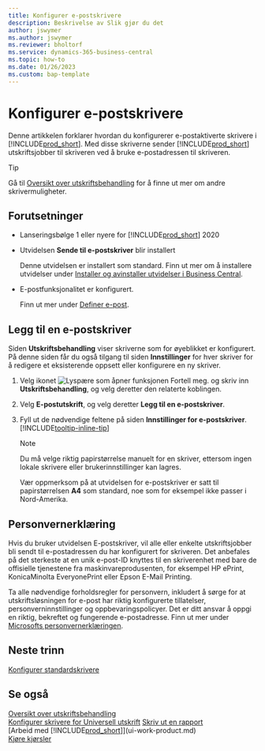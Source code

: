 ```yaml
---
title: Konfigurer e-postskrivere
description: Beskrivelse av Slik gjør du det
author: jswymer
ms.author: jswymer
ms.reviewer: bholtorf
ms.service: dynamics-365-business-central
ms.topic: how-to
ms.date: 01/26/2023
ms.custom: bap-template
---
```

# <a name="set-up-email-printers"></a>Konfigurer e-postskrivere

Denne artikkelen forklarer hvordan du konfigurerer e-postaktiverte skrivere i [!INCLUDE[prod_short](includes/prod_short.md)]. Med disse skriverne sender [!INCLUDE[prod_short](includes/prod_short.md)] utskriftsjobber til skriveren ved å bruke e-postadressen til skriveren.

> [!TIP]
> Gå til [Oversikt over utskriftsbehandling](admin-printer-setup-overview.md) for å finne ut mer om andre skrivermuligheter. 

## <a name="prerequisites"></a>Forutsetninger

- Lanseringsbølge 1 eller nyere for [!INCLUDE[prod_short](includes/prod_short.md)] 2020
- Utvidelsen **Sende til e-postskriver** blir installert

    Denne utvidelsen er installert som standard. Finn ut mer om å installere utvidelser under [Installer og avinstaller utvidelser i Business Central](ui-extensions-install-uninstall.md).
- E-postfunksjonalitet er konfigurert.

   Finn ut mer under [Definer e-post](admin-how-setup-email.md).

## <a name="add-an-email-printer"></a>Legg til en e-postskriver

Siden **Utskriftsbehandling** viser skriverne som for øyeblikket er konfigurert. På denne siden får du også tilgang til siden **Innstillinger** for hver skriver for å redigere et eksisterende oppsett eller konfigurere en ny skriver.

1. Velg ikonet ![Lyspære som åpner funksjonen Fortell meg.](media/ui-search/search_small.png "Fortell hva du vil gjøre") og skriv inn **Utskriftsbehandling**, og velg deretter den relaterte koblingen.
2. Velg **E-postutskrift**, og velg deretter **Legg til en e-postskriver**.
3. Fyll ut de nødvendige feltene på siden **Innstillinger for e-postskriver**. [!INCLUDE[tooltip-inline-tip](includes/tooltip-inline-tip_md.md)]

    > [!NOTE]
    > Du må velge riktig papirstørrelse manuelt for en skriver, ettersom ingen lokale skrivere eller brukerinnstillinger kan lagres.
    >
    > Vær oppmerksom på at utvidelsen for e-postskriver er satt til papirstørrelsen **A4** som standard, noe som for eksempel ikke passer i Nord-Amerika.

## <a name="privacy-notice"></a>Personvernerklæring

Hvis du bruker utvidelsen E-postskriver, vil alle eller enkelte utskriftsjobber bli sendt til e-postadressen du har konfigurert for skriveren. Det anbefales på det sterkeste at en unik e-post-ID knyttes til en skriverenhet med bare de offisielle tjenestene fra maskinvareprodusenten, for eksempel HP ePrint, KonicaMinolta EveryonePrint eller Epson E-Mail Printing.

Ta alle nødvendige forholdsregler for personvern, inkludert å sørge for at utskriftsløsningen for e-post har riktig konfigurerte tillatelser, personverninnstillinger og oppbevaringspolicyer. Det er ditt ansvar å oppgi en riktig, bekreftet og fungerende e-postadresse. Finn ut mer under [Microsofts personvernerklæringen](https://privacy.microsoft.com/privacystatement).

## <a name="next-steps"></a>Neste trinn

[Konfigurer standardskrivere](ui-specify-printer-selection-reports.md)

## <a name="see-also"></a>Se også

[Oversikt over utskriftsbehandling](admin-printer-setup-overview.md)  
[Konfigurer skrivere for Universell utskrift](admin-printer-setup-universal-print.md)
[Skriv ut en rapport](ui-work-report.md#PrintReport)  
[Arbeid med [!INCLUDE[prod_short](includes/prod_short.md)]](ui-work-product.md)  
[Kjøre kjørsler](ui-how-run-batch-jobs.md)  
